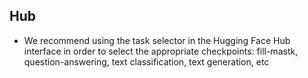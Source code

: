 ## Hub
- We recommend using the task selector in the Hugging Face Hub interface in order to select the appropriate checkpoints: fill-mastk, question-answering, text classification, text generation, etc